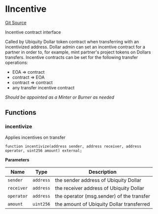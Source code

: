 # IIncentive
[Git Source](https://github.com/ubiquity/ubiquity-dollar/blob/c84a9cbe167218aefb4a9feb40e2abcd74899167/src/dollar/interfaces/IIncentive.sol)

Incentive contract interface

Called by Ubiquity Dollar token contract when transferring with an incentivized address.
Dollar admin can set an incentive contract for a partner in order to, for example, mint partner's
project tokens on Dollars transfers. Incentive contracts can be set for the following transfer operations:
- EOA => contract
- contract => EOA
- contract => contract
- any transfer incentive contract

*Should be appointed as a Minter or Burner as needed*


## Functions
### incentivize

Applies incentives on transfer


```solidity
function incentivize(address sender, address receiver, address operator, uint256 amount) external;
```
**Parameters**

|Name|Type|Description|
|----|----|-----------|
|`sender`|`address`|the sender address of Ubiquity Dollar|
|`receiver`|`address`|the receiver address of Ubiquity Dollar|
|`operator`|`address`|the operator (msg.sender) of the transfer|
|`amount`|`uint256`|the amount of Ubiquity Dollar transferred|


